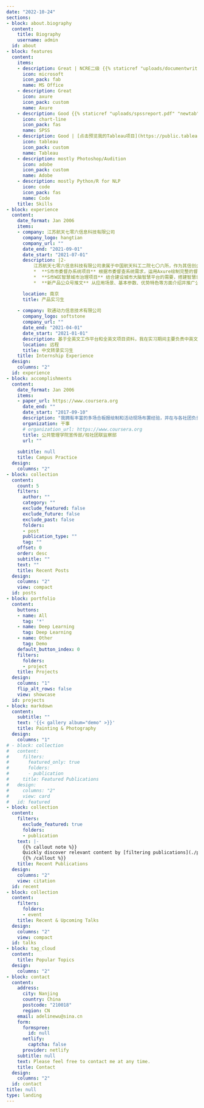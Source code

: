 ```yaml
---
date: "2022-10-24"
sections:
- block: about.biography
  content:
    title: Biography
    username: admin
  id: about
- block: features
  content:
    items:
    - description: Great | NCRE二级 {{% staticref "uploads/documentwriting.pdf" "newtab" %}}点击预览我的公文写作项目{{% /staticref %}}
      icon: microsoft
      icon_pack: fab
      name: MS Office
    - description: Great
      icon: axure
      icon_pack: custom
      name: Axure
    - description: Good {{% staticref "uploads/spssreport.pdf" "newtab" %}}点击预览我的SPSS项目{{% /staticref %}}
      icon: chart-line
      icon_pack: fas
      name: SPSS
    - description: Good | [点击预览我的Tableau项目](https://public.tableau.com/profile/wanda.wu#!/vizhome/5_15926193601640/1)
      icon: tableau
      icon_pack: custom
      name: Tableau
    - description: mostly Photoshop/Audition
      icon: adobe
      icon_pack: custom
      name: Adobe
    - description: mostly Python/R for NLP
      icon: code
      icon_pack: fas
      name: Code
    title: Skills
- block: experience
  content:
    date_format: Jan 2006
    items:
    - company: 江苏航天七零六信息科技有限公司
      company_logo: hangtian
      company_url: ""
      date_end: "2021-09-01"
      date_start: "2021-07-01"
      description: |2-
          江苏航天七零六信息科技有限公司隶属于中国航天科工二院七〇六所，作为其信创企业总部，在党、政、军相关领域深度参与信创建设。实习期间，我主要负责完成的工作包括：
          *  **S市市委督办系统项目** 根据市委督查系统需求，运用Axure绘制完整的督办系统模拟原型，并撰写相应的督办系统用户操作手册。您可点击[此处](https://z6ldg3.axshare.com)预览该项目原型，密码为202108。
          *  **S市W区智慧城市治理项目** 结合建设城市大脑智慧平台的需要，搭建智慧城市治理指挥中心。您可点击[此处](https://ycdfav.axshare.com)预览该可视化看板，密码为202108。
          *  **新产品公众号推文** 从应用场景、基本参数、优势特色等方面介绍并推广公司新兴产品。具体内容请您参阅 [天熠TR11A3](https://mp.weixin.qq.com/s/d6mGjJ8xnI2VB0BOHVWkkg) | [天熠TR41A1](https://mp.weixin.qq.com/s/Wg7Ly3ySwT947JGibkMaNw) | [OPS电脑](https://mp.weixin.qq.com/s/8S7iMS0JDJK_TRaFFVRuEg) 

      location: 南京
      title: 产品实习生
      
    - company: 软通动力信息技术有限公司
      company_logo: softstone
      company_url: ""
      date_end: "2021-04-01"
      date_start: "2021-01-01"
      description: 基于全英文工作平台和全英文项目资料，我在实习期间主要负责中英文相关的有声书音频、文本、商户网页、搜索引擎关键词等资料的筛选、审核、赋分比较、转录相关工作。
      location: 远程
      title: 中文转录实习生
    title: Internship Experience
  design:
    columns: "2"
  id: experience
- block: accomplishments
  content:
    date_format: Jan 2006
    items:
    - paper_url: https://www.coursera.org
      date_end: ""
      date_start: "2017-09-10"
      description: "我拥有丰富的多场合板报绘制和活动现场布置经验，并在与各社团负责人的交流对接过程中培养了出色的人际沟通能力。"
      organization: 干事
      # organization_url: https://www.coursera.org
      title: 公共管理学院宣传部/校社团联监察部
      url: ""
    
    subtitle: null
    title: Campus Practice
  design:
    columns: "2"
- block: collection
  content:
    count: 5
    filters:
      author: ""
      category: ""
      exclude_featured: false
      exclude_future: false
      exclude_past: false
      folders:
      - post
      publication_type: ""
      tag: ""
    offset: 0
    order: desc
    subtitle: ""
    text: ""
    title: Recent Posts
  design:
    columns: "2"
    view: compact
  id: posts
- block: portfolio
  content:
    buttons:
    - name: All
      tag: '*'
    - name: Deep Learning
      tag: Deep Learning
    - name: Other
      tag: Demo
    default_button_index: 0
    filters:
      folders:
      - project
    title: Projects
  design:
    columns: "1"
    flip_alt_rows: false
    view: showcase
  id: projects
- block: markdown
  content:
    subtitle: ""
    text: '{{< gallery album="demo" >}}'
    title: Painting & Photography
  design:
    columns: "1"
# - block: collection
#   content:
#     filters:
#       featured_only: true
#       folders:
#       - publication
#     title: Featured Publications
#   design:
#     columns: "2"
#     view: card
#   id: featured
- block: collection
  content:
    filters:
      exclude_featured: true
      folders:
      - publication
    text: |-
      {{% callout note %}}
      Quickly discover relevant content by [filtering publications](./publication/).
      {{% /callout %}}
    title: Recent Publications
  design:
    columns: "2"
    view: citation
  id: recent
- block: collection
  content:
    filters:
      folders:
      - event
    title: Recent & Upcoming Talks
  design:
    columns: "2"
    view: compact
  id: talks
- block: tag_cloud
  content:
    title: Popular Topics
  design:
    columns: "2"
- block: contact
  content:
    address:
      city: Nanjing
      country: China
      postcode: "210018"
      region: CN
    email: adelinewu@sina.cn
    form:
      formspree:
        id: null
      netlify:
        captcha: false
      provider: netlify
    subtitle: null
    text: Please feel free to contact me at any time.
    title: Contact
  design:
    columns: "2"
  id: contact
title: null
type: landing
---
```

